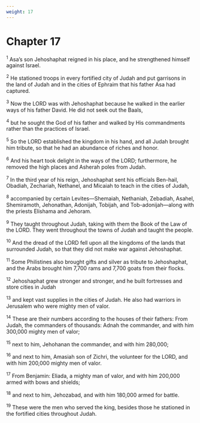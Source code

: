 ```yaml
---
weight: 17
---
```


# Chapter 17

<sup>1</sup> Asa’s son Jehoshaphat reigned in his place, and he strengthened himself against Israel. 

<sup>2</sup> He stationed troops in every fortified city of Judah and put garrisons in the land of Judah and in the cities of Ephraim that his father Asa had captured. 

<sup>3</sup> Now the LORD was with Jehoshaphat because he walked in the earlier ways of his father David. He did not seek out the Baals, 

<sup>4</sup> but he sought the God of his father and walked by His commandments rather than the practices of Israel. 

<sup>5</sup> So the LORD established the kingdom in his hand, and all Judah brought him tribute, so that he had an abundance of riches and honor. 

<sup>6</sup> And his heart took delight in the ways of the LORD; furthermore, he removed the high places and Asherah poles from Judah. 

<sup>7</sup> In the third year of his reign, Jehoshaphat sent his officials Ben-hail, Obadiah, Zechariah, Nethanel, and Micaiah to teach in the cities of Judah, 

<sup>8</sup> accompanied by certain Levites—Shemaiah, Nethaniah, Zebadiah, Asahel, Shemiramoth, Jehonathan, Adonijah, Tobijah, and Tob-adonijah—along with the priests Elishama and Jehoram. 

<sup>9</sup> They taught throughout Judah, taking with them the Book of the Law of the LORD. They went throughout the towns of Judah and taught the people. 

<sup>10</sup> And the dread of the LORD fell upon all the kingdoms of the lands that surrounded Judah, so that they did not make war against Jehoshaphat. 

<sup>11</sup> Some Philistines also brought gifts and silver as tribute to Jehoshaphat, and the Arabs brought him 7,700 rams and 7,700 goats from their flocks. 

<sup>12</sup> Jehoshaphat grew stronger and stronger, and he built fortresses and store cities in Judah 

<sup>13</sup> and kept vast supplies in the cities of Judah. He also had warriors in Jerusalem who were mighty men of valor. 

<sup>14</sup> These are their numbers according to the houses of their fathers: From Judah, the commanders of thousands: Adnah the commander, and with him 300,000 mighty men of valor; 

<sup>15</sup> next to him, Jehohanan the commander, and with him 280,000; 

<sup>16</sup> and next to him, Amasiah son of Zichri, the volunteer for the LORD, and with him 200,000 mighty men of valor. 

<sup>17</sup> From Benjamin: Eliada, a mighty man of valor, and with him 200,000 armed with bows and shields; 

<sup>18</sup> and next to him, Jehozabad, and with him 180,000 armed for battle. 

<sup>19</sup> These were the men who served the king, besides those he stationed in the fortified cities throughout Judah. 


